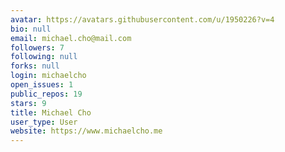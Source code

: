 ```yaml
---
avatar: https://avatars.githubusercontent.com/u/1950226?v=4
bio: null
email: michael.cho@mail.com
followers: 7
following: null
forks: null
login: michaelcho
open_issues: 1
public_repos: 19
stars: 9
title: Michael Cho
user_type: User
website: https://www.michaelcho.me
---
```

